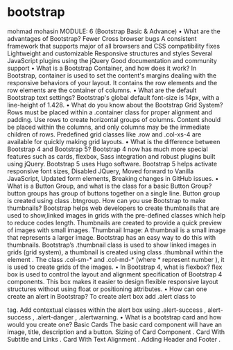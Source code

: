 # bootstrap
mohmad mohasin
MODULE: 6 (Bootstrap Basic & Advance)
• What are the advantages of Bootstrap?
Fewer Cross browser bugs
A consistent framework that supports major of all browsers and CSS compatibility fixes
Lightweight and customizable
Responsive structures and styles
Several JavaScript plugins using the jQuery
Good documentation and community support
• What is a Bootstrap Container, and how does it work?
In Bootstrap, container is used to set the content's margins dealing with the responsive behaviors of
your layout. It contains the row elements and the row elements are the container of columns.
• What are the default Bootstrap text settings?
Bootstrap's global default font-size is 14px, with a line-height of 1.428.
• What do you know about the Bootstrap Grid System?
Rows must be placed within a .container class for proper alignment and padding.
Use rows to create horizontal groups of columns.
Content should be placed within the columns, and only columns may be the immediate children of rows.
Predefined grid classes like .row and .col-xs-4 are available for quickly making grid layouts.
• What is the difference between Bootstrap 4 and Bootstrap 5?
Bootstrap 4 now has much more special features such as cards, flexbox, Sass integration and robust
plugins built using jQuery.
Bootstrap 5 uses Hugo software. Bootstrap 5 helps activate responsive font sizes, Disabled JQuery,
Moved forward to Vanilla JavaScript, Updated form elements, Breaking changes in GitHub issues.
• What is a Button Group, and what is the class for a basic Button Group?
button groups has group of buttons together on a single line. Button group is created using class .btngroup.
How can you use Bootstrap to make thumbnails?
Bootstrap helps web developers to create thumbnails that are used to show,linked images in grids with
the pre-defined classes which help to reduce codes length.
Thumbnails are created to provide a quick preview of images with small images.
Thumbnail Image: A thumbnail is a small image that represents a larger image. Bootstrap has an easy
way to do this with thumbnails. Bootstrap’s .thumbnail class is used to show linked images in grids (grid
system), a thumbnail is created using class .thumbnail within the element <a>. The class .col-sm-*
and .col-md-* (where * represent number ), it is used to create grids of the images.
• In Bootstrap 4, what is flexbox?
flex box is used to control the layout and alignment specification of Bootstrap 4 components. This box
makes it easier to design flexible responsive layout structures without using float or positioning
attributes.
• How can one create an alert in Bootstrap?
To create alert box add .alert class to <div> tag.
Add contextual classes within the alert box using .alert-success , alert-success , .alert-danger , .alertwarning.
• What is a bootstrap card and how would you create one?
Basic Cards The basic card component will have an image, title, description and a button.
Sizing of Card Component .
Card With Subtitle and Links .
Card With Text Alignment .
Adding Header and Footer .
